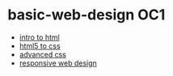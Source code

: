 # basic-web-design OC1

<ul>
    <li><a href="intro_to_html/index.html" target="_blank>">intro to html</a></li>
    <li><a href="html5_to_css/index.html" target="_blank>">html5 to css</a></li>
    <li><a href="advanced.css/index.html" target="_blank>">advanced css</a></li>
    <li><a href="responsive/index.html" target="_blank>">responsive web design</a></li>
</ul>